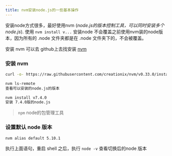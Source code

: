 ```yaml
---
title: nvm安装node.js的一些基本操作
---
```


安装node方式很多，最好使用nvm (*node.js的版本控制工具，可以同时安装多个node.js*).
使用 `nvm install v...` 安装node 不会覆盖之前使用nvm装的node版本，因为所有的 .node 文件夹都是在 .node 文件夹下的，不会被覆盖。

安装 nvm 可以去 github上去找安装 [nvm](https://github.com/creationix/nvm)

### 安装 nvm
```bash
curl -o- https://raw.githubusercontent.com/creationix/nvm/v0.33.0/install.sh | bash
```

```bash
nvm ls-remote
查看可以安装的node.js的版本
```
```bash
nvm install v7.4.0
安装 7.4.0版的node.js
```
> `npm` node的包管理工具
>

### 设置默认 node 版本

```bash
nvm alias default 5.10.1
```
 执行上面语句，重启 shell 之后，执行 `node -v` 查看切换后的node 版本
 
